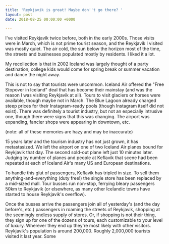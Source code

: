 ```yaml
---
title: 'Reykjavik is great! Maybe don''t go there? '
layout: post
date: 2018-08-25 00:00:00 +0000

---
```

I've visited Reykjavik twice before, both in the early 2000s. Those visits were in March, which is not prime tourist season, and the Reykjavik I visited was mostly quiet. The air cold, the sun below the horizon most of the time, the streets and businesses populated mostly by residents. I liked it a lot.

My recollection is that in 2002 Iceland was largely thought of a party destination; college kids would come for spring break or summer vacation and dance the night away.

This is not to say that tourists were uncommon. Iceland Air offered the "Free Stopover in Iceland" deal that has become their mainstay (and was the reason I was visiting Reykjavik at all). Tours to visit glaciers or horses were available, though maybe not in March. The Blue Lagoon already charged steep prices for their Instagram-ready pools (though Instagram itself did not exist). There was definitely a tourist industry, but not an especially intrusive one, though there were signs that this was changing. The airport was expanding, fancier shops were appearing in downtown, etc.

(note: all of these memories are hazy and may be inaccurate)

15 years later and the tourism industry has not just grown, it has metastasized. We left the airport on one of two Iceland Air planes bound for Reykjavik that day. The second sold-out plane left just 10 minutes later. Judging by number of planes and people at Keflavik that scene had been repeated at each of Iceland Air's many US and European destinations.

To handle this glut of passengers, Keflavik has tripled in size. To sell them anything-and-everything (duty free!) the single store has been replaced by a mid-sized mall. Tour busses run non-stop, ferrying bleary passengers 50km to Reykjavik (or elsewhere, as many other Icelandic towns have started to house Reykjavik's overflow).

Once the busses arrive the passengers join all of yesterday's (and the day before's, etc.) passengers in roaming the streets of Reykjavik, shopping at the seemingly endless supply of stores. Or, if shopping is not their thing, they sign up for one of the dozens of tours, each customizable to your level of luxury. Wherever they end up they're most likely with other visitors. Reykjavik's population is around 200,000. Roughly 2,000,000 tourists visited it last year. Some 